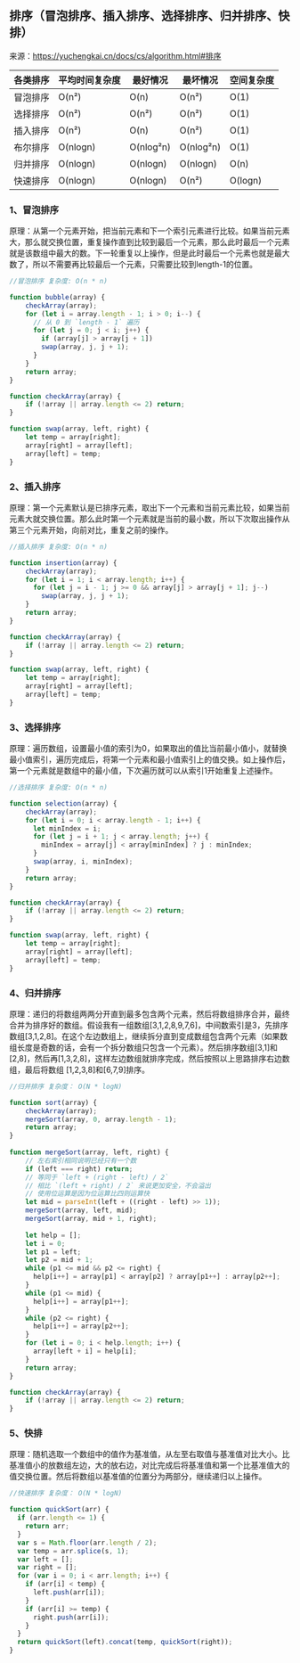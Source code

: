 ## 排序（冒泡排序、插入排序、选择排序、归并排序、快排）

来源：https://yuchengkai.cn/docs/cs/algorithm.html#排序

| 各类排序 | 平均时间复杂度 | 最好情况  | 最坏情况  | 空间复杂度 |
| -------- | -------------- | --------- | --------- | ---------- |
| 冒泡排序 | O(n²)          | O(n)      | O(n²)     | O(1)       |
| 选择排序 | O(n²)          | O(n²)     | O(n²)     | O(1)       |
| 插入排序 | O(n²)          | O(n)      | O(n²)     | O(1)       |
| 布尔排序 | O(nlogn)       | O(nlog²n) | O(nlog²n) | O(1)       |
| 归并排序 | O(nlogn)       | O(nlogn)  | O(nlogn)  | O(n)       |
| 快速排序 | O(nlogn)       | O(nlogn)  | O(n²)     | O(logn)    |

### 1、冒泡排序

原理：从第一个元素开始，把当前元素和下一个索引元素进行比较。如果当前元素大，那么就交换位置，重复操作直到比较到最后一个元素，那么此时最后一个元素就是该数组中最大的数。下一轮重复以上操作，但是此时最后一个元素也就是最大数了，所以不需要再比较最后一个元素，只需要比较到length-1的位置。

```js
//冒泡排序 复杂度: O(n * n)

function bubble(array) {
    checkArray(array);
    for (let i = array.length - 1; i > 0; i--) {
      // 从 0 到 `length - 1` 遍历
      for (let j = 0; j < i; j++) {
        if (array[j] > array[j + 1]) 
        swap(array, j, j + 1);
      }
    }
    return array;
}

function checkArray(array) {
    if (!array || array.length <= 2) return;
}

function swap(array, left, right) {
    let temp = array[right];
    array[right] = array[left];
    array[left] = temp;
}
```

### 2、插入排序

原理：第一个元素默认是已排序元素，取出下一个元素和当前元素比较，如果当前元素大就交换位置。那么此时第一个元素就是当前的最小数，所以下次取出操作从第三个元素开始，向前对比，重复之前的操作。

```js
//插入排序 复杂度: O(n * n)

function insertion(array) {
    checkArray(array);
    for (let i = 1; i < array.length; i++) {
      for (let j = i - 1; j >= 0 && array[j] > array[j + 1]; j--)
        swap(array, j, j + 1);
    }
    return array;
}

function checkArray(array) {
    if (!array || array.length <= 2) return;
}

function swap(array, left, right) {
    let temp = array[right];
    array[right] = array[left];
    array[left] = temp;
}
```

### 3、选择排序

原理：遍历数组，设置最小值的索引为0，如果取出的值比当前最小值小，就替换最小值索引，遍历完成后，将第一个元素和最小值索引上的值交换。如上操作后，第一个元素就是数组中的最小值，下次遍历就可以从索引1开始重复上述操作。

```js
//选择排序 复杂度: O(n * n)

function selection(array) {
    checkArray(array);
    for (let i = 0; i < array.length - 1; i++) {
      let minIndex = i;
      for (let j = i + 1; j < array.length; j++) {
        minIndex = array[j] < array[minIndex] ? j : minIndex;
      }
      swap(array, i, minIndex);
    }
    return array;
}

function checkArray(array) {
    if (!array || array.length <= 2) return;
}

function swap(array, left, right) {
    let temp = array[right];
    array[right] = array[left];
    array[left] = temp;
}
```

### 4、归并排序

原理：递归的将数组两两分开直到最多包含两个元素，然后将数组排序合并，最终合并为排序好的数组。假设我有一组数组[3,1,2,8,9,7,6]，中间数索引是3，先排序数组[3,1,2,8]。在这个左边数组上，继续拆分直到变成数组包含两个元素（如果数组长度是奇数的话，会有一个拆分数组只包含一个元素）。然后排序数组[3,1]和[2,8]，然后再[1,3,2,8]，这样左边数组就排序完成，然后按照以上思路排序右边数组，最后将数组 [1,2,3,8]和[6,7,9]排序。

```js
//归并排序 复杂度： O(N * logN)

function sort(array) {
    checkArray(array);
    mergeSort(array, 0, array.length - 1);
    return array;
}
  
function mergeSort(array, left, right) {
    // 左右索引相同说明已经只有一个数
    if (left === right) return;
    // 等同于 `left + (right - left) / 2`
    // 相比 `(left + right) / 2` 来说更加安全，不会溢出
    // 使用位运算是因为位运算比四则运算快
    let mid = parseInt(left + ((right - left) >> 1));
    mergeSort(array, left, mid);
    mergeSort(array, mid + 1, right);
  
    let help = [];
    let i = 0;
    let p1 = left;
    let p2 = mid + 1;
    while (p1 <= mid && p2 <= right) {
      help[i++] = array[p1] < array[p2] ? array[p1++] : array[p2++];
    }
    while (p1 <= mid) {
      help[i++] = array[p1++];
    }
    while (p2 <= right) {
      help[i++] = array[p2++];
    }
    for (let i = 0; i < help.length; i++) {
      array[left + i] = help[i];
    }
    return array;
}

function checkArray(array) {
    if (!array || array.length <= 2) return;
}
```

### 5、快排

原理：随机选取一个数组中的值作为基准值，从左至右取值与基准值对比大小。比基准值小的放数组左边，大的放右边，对比完成后将基准值和第一个比基准值大的值交换位置。然后将数组以基准值的位置分为两部分，继续递归以上操作。

```js
//快速排序 复杂度： O(N * logN)

function quickSort(arr) {
  if (arr.length <= 1) {
    return arr;
  }
  var s = Math.floor(arr.length / 2);
  var temp = arr.splice(s, 1);
  var left = [];
  var right = [];
  for (var i = 0; i < arr.length; i++) {
    if (arr[i] < temp) {
      left.push(arr[i]);
    }
    if (arr[i] >= temp) {
      right.push(arr[i]);
    }
  }
  return quickSort(left).concat(temp, quickSort(right));
}
```



